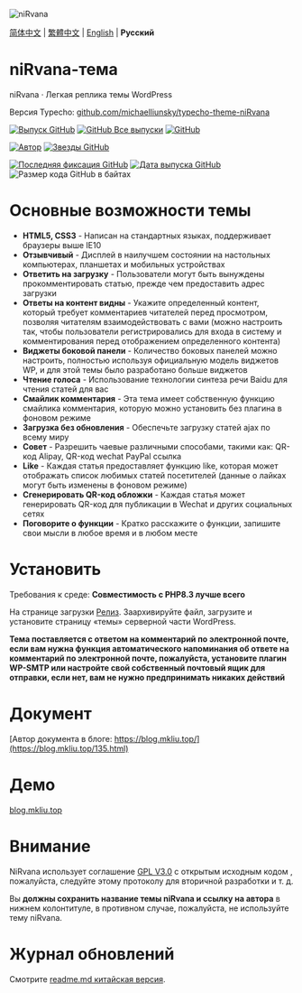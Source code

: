 ![niRvana](https://cdn.jsdelivr.net/gh/michaelliunsky/cdn@master/screenshot.png)

[简体中文](README.md) | [繁體中文](README_tw.md) | [English](README_en.md) | **Русский**

# niRvana-тема

niRvana · Легкая реплика темы WordPress

Версия Typecho: [github.com/michaelliunsky/typecho-theme-niRvana](https://github.com/michaelliunsky/typecho-theme-niRvana)

[![Выпуск GitHub](https://img.shields.io/github/v/release/michaelliunsky/niRvana-theme?color=%235e72e4&style=for-the-badge)](https://github.com/michaelliunsky/niRvana-theme/releases) [![GitHub Все выпуски](https://img.shields.io/github/downloads/michaelliunsky/niRvana-theme/total?style=for-the-badge)](https://github.com/michaelliunsky/niRvana-theme/releases) [![GitHub](https://img.shields.io/github/license/michaelliunsky/niRvana-theme?color=blue&style=for-the-badge)](https://github.com/michaelliunsky/niRvana-theme/blob/master/LICENSE)

[![Автор](https://img.shields.io/badge/author-michaelliunsky-yellow?style=for-the-badge)](https://github.com/michaelliunsky) [![Звезды GitHub](https://img.shields.io/github/stars/michaelliunsky/niRvana-theme?color=ff69b4&style=for-the-badge)](https://github.com/michaelliunsky/niRvana-theme/stargazers)

[![Последняя фиксация GitHub](https://img.shields.io/github/last-commit/michaelliunsky/niRvana-theme?style=flat-square)](https://github.com/michaelliunsky/niRvana-theme/commits/master) [![Дата выпуска GitHub](https://img.shields.io/github/release-date/michaelliunsky/niRvana-theme?style=flat-square)](https://github.com/michaelliunsky/niRvana-theme/releases) ![Размер кода GitHub в байтах](https://img.shields.io/github/languages/code-size/michaelliunsky/niRvana-theme?style=flat-square)

# Основные возможности темы

- **HTML5, CSS3** - Написан на стандартных языках, поддерживает браузеры выше IE10
- **Отзывчивый** - Дисплей в наилучшем состоянии на настольных компьютерах, планшетах и мобильных устройствах
- **Ответить на загрузку** - Пользователи могут быть вынуждены прокомментировать статью, прежде чем предоставить адрес загрузки
- **Ответы на контент видны** - Укажите определенный контент, который требует комментариев читателей перед просмотром, позволяя читателям взаимодействовать с вами (можно настроить так, чтобы пользователи регистрировались для входа в систему и комментирования перед отображением определенного контента)
- **Виджеты боковой панели** - Количество боковых панелей можно настроить, полностью используя официальную модель виджетов WP, и для этой темы было разработано больше виджетов
- **Чтение голоса** - Использование технологии синтеза речи Baidu для чтения статей для вас
- **Смайлик комментария** - Эта тема имеет собственную функцию смайлика комментария, которую можно установить без плагина в фоновом режиме
- **Загрузка без обновления** - Обеспечьте загрузку статей ajax по всему миру
- **Совет** - Разрешить чаевые различными способами, такими как: QR-код Alipay, QR-код wechat PayPal ссылка
- **Like** - Каждая статья предоставляет функцию like, которая может отображать список любимых статей посетителей (данные о лайках могут быть изменены в фоновом режиме)
- **Сгенерировать QR-код обложки** - Каждая статья может генерировать QR-код для публикации в Wechat и других социальных сетях
- **Поговорите о функции** - Кратко расскажите о функции, запишите свои мысли в любое время и в любом месте

# Установить

Требования к среде: **Совместимость с PHP8.3 лучше всего**

На странице загрузки [Релиз](https://github.com/michaelliunsky/niRvana-theme/releases). Заархивируйте файл, загрузите и установите страницу «темы» серверной части WordPress.

**Тема поставляется с ответом на комментарий по электронной почте, если вам нужна функция автоматического напоминания об ответе на комментарий по электронной почте, пожалуйста, установите плагин WP-SMTP или настройте свой собственный почтовый ящик для отправки, если нет, вам не нужно предпринимать никаких действий**

# Документ

[Автор документа в блоге: https://blog.mkliu.top/](https://blog.mkliu.top/135.html)

# Демо

[blog.mkliu.top](https://blog.mkliu.top/)

# Внимание

NiRvana использует соглашение [GPL V3.0](https://github.com/michaelliunsky/niRvana-theme/blob/main/LICENSE) с открытым исходным кодом , пожалуйста, следуйте этому протоколу для вторичной разработки и т. д.

Вы **должны сохранить название темы niRvana и ссылку на автора** в нижнем колонтитуле, в противном случае, пожалуйста, не используйте тему niRvana.

# Журнал обновлений

Смотрите [readme.md китайская версия](https://github.com/michaelliunsky/niRvana-theme#%E6%9B%B4%E6%96%B0%E6%97%A5%E5%BF%97).
